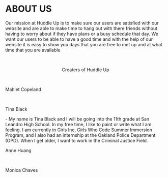  <body>

<h1>ABOUT US </h1>
<p>Our mission at Huddle Up is to make sure our users are satisfied with our website  and are able to make time to hang out with there friends without having to worry about if they have plans or a busy schedule that day. We want our users to be able to have a good time and with the help of our website it is easy to show you days that  you  are free to met up and at what time that you are available </p>
<BR>
<center>
<p> Creaters of Huddle Up </P></center>
<BR>
 <p>Mahlet Copeland </p>
<BR>
 <p>Tina Black</p>
<p> - My name is Tina Black and I will be going into the 11th grade at San Leandro High School. In my free time, I like to paint or write what I am feeling. I am currently in Girls Inc, Girls Who Code Summer Immersion Program, and I also had an internship at the Oakland Police Department (OPD). When I get older, I want to work in the Criminal Justice Field.
<BR>
 <p>Anne Huang </p>
<BR>
 <p>Monica Chaves</p>
</html>
